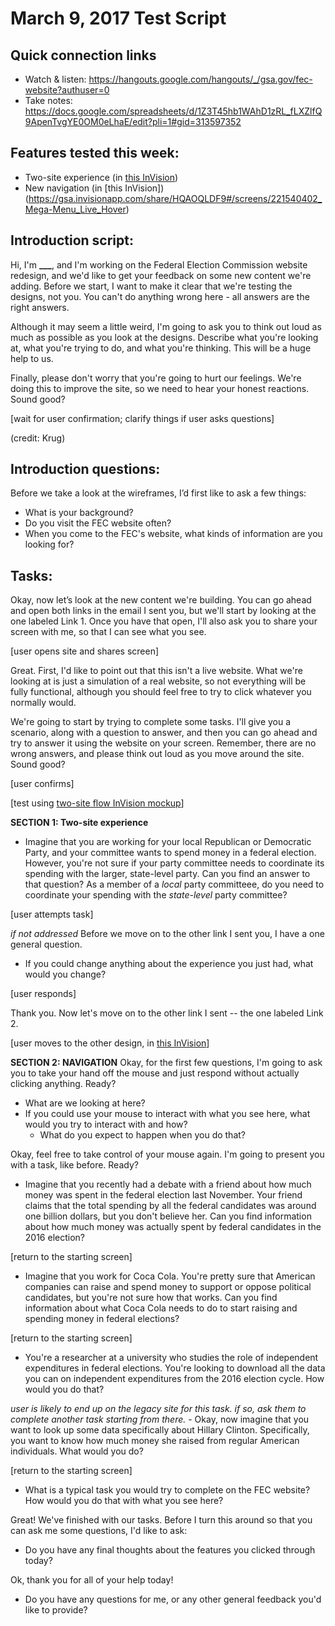 # March 9, 2017 Test Script

## Quick connection links

- Watch & listen: <https://hangouts.google.com/hangouts/_/gsa.gov/fec-website?authuser=0>
- Take notes: <https://docs.google.com/spreadsheets/d/1Z3T45hb1WAhD1zRL_fLXZlfQ9ApenTvgYE0OM0eLhaE/edit?pli=1#gid=313597352>

## Features tested this week:

- Two-site experience (in [this InVision](https://gsa.invisionapp.com/share/KMAR2WZSF#/screens/222566350_Rd2-Home-Alert))
- New navigation (in [this InVision])(https://gsa.invisionapp.com/share/HQAOQLDF9#/screens/221540402_Mega-Menu_Live_Hover)

## Introduction script:

Hi, I'm **___**, and I'm working on the Federal Election Commission website redesign, and we'd like to get your feedback on some new content we're adding. Before we start, I want to make it clear that we're testing the designs, not you. You can't do anything wrong here - all answers are the right answers.

Although it may seem a little weird, I'm going to ask you to think out loud as much as possible as you look at the designs. Describe what you're looking at, what you're trying to do, and what you're thinking. This will be a huge help to us.

Finally, please don't worry that you're going to hurt our feelings. We're doing this to improve the site, so we need to hear your honest reactions. Sound good?

[wait for user confirmation; clarify things if user asks questions]

(credit: Krug)

## Introduction questions:

Before we take a look at the wireframes, I’d first like to ask a few things:

- What is your background?
- Do you visit the FEC website often?
- When you come to the FEC's website, what kinds of information are you looking for? 

## Tasks:

Okay, now let’s look at the new content we're building. You can go ahead and open both links in the email I sent you, but we'll start by looking at the one labeled Link 1. Once you have that open, I'll also ask you to share your screen with me, so that I can see what you see. 

[user opens site and shares screen]

Great. First, I'd like to point out that this isn't a live website. What we're looking at is just a simulation of a real website, so not everything will be fully functional, although you should feel free to try to click whatever you normally would. 

We're going to start by trying to complete some tasks. I'll give you a scenario, along with a question to answer, and then you can go ahead and try to answer it using the website on your screen. Remember, there are no wrong answers, and please think out loud as you move around the site. Sound good?

[user confirms]

[test using [two-site flow InVision mockup](https://gsa.invisionapp.com/share/KMAR2WZSF#/screens/222566350_Rd2-Home-Alert)]

**SECTION 1: Two-site experience**
- Imagine that you are working for your local Republican or Democratic Party, and your committee wants to spend money in a federal election. However, you're not sure if your party committee needs to coordinate its spending with the larger, state-level party. Can you find an answer to that question? As a member of a _local_ party committeee, do you need to coordinate your spending with the _state-level_ party committee?

[user attempts task]


_if not addressed_ Before we move on to the other link I sent you, I have a one general question.
- If you could change anything about the experience you just had, what would you change?

[user responds]

Thank you. Now let's move on to the other link I sent -- the one labeled Link 2. 

[user moves to the other design, in [this InVision](https://gsa.invisionapp.com/share/HQAOQLDF9#/screens/221540402_Mega-Menu_Live_Hover)]


**SECTION 2: NAVIGATION**
Okay, for the first few questions, I'm going to ask you to take your hand off the mouse and just respond without actually clicking anything. Ready?

- What are we looking at here?
- If you could use your mouse to interact with what you see here, what would you try to interact with and how?
     - What do you expect to happen when you do that?

Okay, feel free to take control of your mouse again. I'm going to present you with a task, like before. Ready?

- Imagine that you recently had a debate with a friend about how much money was spent in the federal election last November. Your friend claims that the total spending by all the federal candidates was around one billion dollars, but you don't believe her. Can you find information about how much money was actually spent by federal candidates in the 2016 election?

[return to the starting screen]

- Imagine that you work for Coca Cola. You're pretty sure that American companies can raise and spend money to support or oppose political candidates, but you're not sure how that works. Can you find information about what Coca Cola needs to do to start raising and spending money in federal elections?  

[return to the starting screen]

- You're a researcher at a university who studies the role of independent expenditures in federal elections. You're looking to download all the data you can on independent expenditures from the 2016 election cycle. How would you do that?

_user is likely to end up on the legacy site for this task. if so, ask them to complete another task starting from there._ - Okay, now imagine that you want to look up some data specifically about Hillary Clinton. Specifically, you want to know how much money she raised from regular American individuals. What would you do?   

[return to the starting screen]

- What is a typical task you would try to complete on the FEC website? How would you do that with what you see here?


Great! We've finished with our tasks. Before I turn this around so that you can ask me some questions, I'd like to ask:
- Do you have any final thoughts about the features you clicked through today?

    
Ok, thank you for all of your help today!

- Do you have any questions for me, or any other general feedback you'd like to provide?





